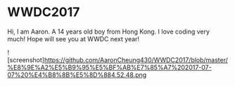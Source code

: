# WWDC2017
Hi, I am Aaron. A 14 years old boy from Hong Kong. I love coding very much! Hope will see you at WWDC next year!

![screenshot]https://github.com/AaronCheung430/WWDC2017/blob/master/%E8%9E%A2%E5%B9%95%E5%BF%AB%E7%85%A7%202017-07-07%20%E4%B8%8B%E5%8D%884.52.48.png
